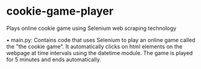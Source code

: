 # cookie-game-player
Plays online cookie game using Selenium web scraping technology

• main.py: Contains code that uses Selenium to play an online game called the "the cookie game". It automatically clicks on html elements on the webpage at time intervals using the datetime module.
The game is played for 5 minutes and ends automatically. 
